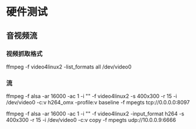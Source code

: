 # 硬件测试

## 音视频流
### 视频抓取格式
ffmpeg -f video4linux2 -list_formats all /dev/video0
### 流
ffmpeg -f alsa -ar 16000 -ac 1 -i "" -f video4linux2 -s 400x300 -r 15 -i /dev/video0 -c:v h264_omx -profile:v baseline -f mpegts tcp://0.0.0.0:8097

ffmpeg -f alsa -ar 16000 -ac 1 -i "" -f video4linux2 -input_format h264 -s 400x300 -r 15 -i /dev/video0 -c:v copy -f mpegts udp://10.0.0.9:6666


